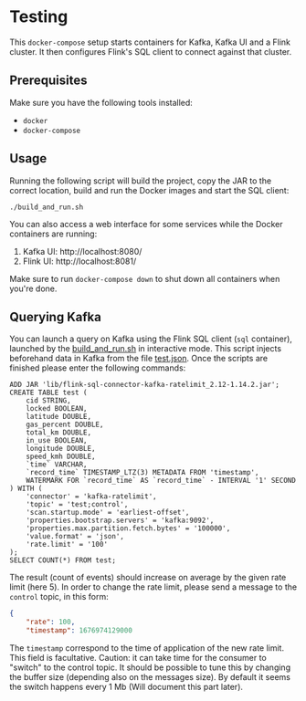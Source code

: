 # Testing

This `docker-compose` setup starts containers for Kafka, Kafka UI and a Flink cluster. It then configures Flink's SQL client to connect against that cluster.

## Prerequisites

Make sure you have the following tools installed:

* `docker`
* `docker-compose`

## Usage

Running the following script will build the project, copy the JAR to the correct location, build and
run the Docker images and start the SQL client:

```
./build_and_run.sh
```

You can also access a web interface for some services while the Docker containers are running:

1. Kafka UI: http://localhost:8080/
2. Flink UI: http://localhost:8081/

Make sure to run `docker-compose down` to shut down all containers when you're done.

## Querying Kafka

You can launch a query on Kafka using the Flink SQL client (`sql` container), launched by the [build_and_run.sh](build_and_run.sh) in interactive mode. This script injects beforehand data in Kafka from the file [test.json](./test.json). 
Once the scripts are finished please enter the following commands:

```
ADD JAR 'lib/flink-sql-connector-kafka-ratelimit_2.12-1.14.2.jar';
CREATE TABLE test (
    cid STRING, 
    locked BOOLEAN, 
    latitude DOUBLE, 
    gas_percent DOUBLE, 
    total_km DOUBLE, 
    in_use BOOLEAN, 
    longitude DOUBLE, 
    speed_kmh DOUBLE,
	`time` VARCHAR,
    `record_time` TIMESTAMP_LTZ(3) METADATA FROM 'timestamp',
    WATERMARK FOR `record_time` AS `record_time` - INTERVAL '1' SECOND
) WITH (
    'connector' = 'kafka-ratelimit',
    'topic' = 'test;control',
    'scan.startup.mode' = 'earliest-offset',
    'properties.bootstrap.servers' = 'kafka:9092',
    'properties.max.partition.fetch.bytes' = '100000',
    'value.format' = 'json',
    'rate.limit' = '100'
);
SELECT COUNT(*) FROM test; 
```
The result (count of events) should increase on average by the given rate limit (here 5).
In order to change the rate limit, please send a message to the `control` topic, in this form:
```json
{
    "rate": 100,
    "timestamp": 1676974129000
```
The `timestamp` correspond to the time of application of the new rate limit. This field is facultative.
Caution: it can take time for the consumer to "switch" to the control topic. It should be possible to tune this by changing the buffer size (depending also on the messages size). By default it seems the switch happens every 1 Mb (Will document this part later).